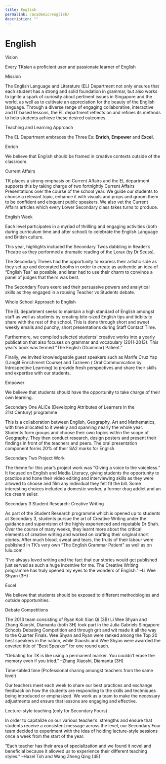 ```yaml
---
title: English
permalink: /academic/english/
description: ""
---
```

# English
Vision

Every TKsian a proficient user and passionate learner of English

Mission

The English Language and Literature (EL) Department not only ensures that each student has a strong and solid foundation in grammar, but also works to ignite a spark of curiosity about pertinent issues in Singapore and the world, as well as to cultivate an appreciation for the beauty of the English language. Through a diverse range of engaging collaborative, interactive and IT based lessons, the EL department reflects on and refines its methods to help students achieve these desired outcomes.

Teaching and Learning Approach

The EL Department embraces the Three Es: **Enrich, Empower** and **Excel**.

Enrich

We believe that English should be framed in creative contexts outside of the classroom.

Current Affairs

TK places a strong emphasis on Current Affairs and the EL department supports this by taking charge of two fortnightly Current Affairs Presentations over the course of the school year. We guide our students to choose a relevant topic, enhance it with visuals and props and groom them to be confident and eloquent public speakers. We also vet the Current Affairs articles which every Lower Secondary class takes turns to produce.

English Week

Each level participates in a myriad of thrilling and engaging activities (both during curriculum time and after school) to celebrate the English Language and British culture.

This year, highlights included the Secondary Twos dabbling in Reader’s Theatre as they performed a dramatic reading of the Lorax (by Dr.Seuss).

The Secondary Threes had the opportunity to express their artistic side as they set up and decorated booths in order to create as authentic an idea of “English Tea” as possible, and later had to use their charm to convince a panel of judges that theirs was best.

The Secondary Fours exercised their persuasive powers and analytical skills as they engaged in a rousing Teacher vs Students debate.

Whole School Approach to English

The EL department seeks to maintain a high standard of English amongst staff as well as students by creating bite-sized English tips and tidbits to share with the rest of the school. This is done through short and sweet weekly emails and punchy, short presentations during Staff Contact Time.

Furthermore, we compiled selected students’ creative works into a yearly publication that also focuses on grammar and vocabulary (2011-2013). This year’s book was termed “The English (Grammar) Patient.”

Finally, we invited knowledgeable guest speakers such as Marife Cruz Yap (Langlit Enrichment Course) and Tazneen ( Oral Communication by Introspective Learning) to provide fresh perspectives and share their skills and expertise with our students.

Empower

We believe that students should have the opportunity to take charge of their own learning.

Secondary One ALICe (Developing Attributes of Learners in the 21st Century) programme

This is a collaboration between English, Geography, Art and Mathematics, with time allocated to it weekly and spanning nearly the whole year. Students form groups and choose their own topics within the scope of Geography. They then conduct research, design posters and present their findings in front of the teachers and peers. The oral presentation component forms 20% of their SA2 marks for English.

Secondary Two Project Work

The theme for this year’s project work was “Giving a voice to the voiceless.” It focused on English and Media Literacy, giving students the opportunity to practice and hone their video editing and interviewing skills as they were allowed to choose and film any individual they felt fit the bill. Some interesting choices included a domestic worker, a former drug addict and an ice cream seller.

Secondary 3 Student Research: Creative Writing

As part of the Student Research programme which is opened up to students at Secondary 3, students pursue the art of Creative Writing under the guidance and supervision of the highly experienced and reputable Dr Shah. Over the course of many weeks, they learnt more about the critical elements of creative writing and worked on crafting their original short stories. After much blood, sweat and tears, the fruits of their labour were published in TK’s very own “The English Grammar Patient” as well as on lulu.com

“I’ve always loved writing and the fact that our stories would get published just served as such a huge incentive for me. The Creative Writing programme has truly opened my eyes to the wonders of English.” –Li Wee Shyan (3H)

Excel

We believe that students should be exposed to different methodologies and outside opportunities.

Debate Competitions

The 2013 team consisting of Ryan Koh Xian Qi (3B) Li Wee Shyan and Zhang Xiaoshi, Diamanta (both 3H) took part in the Julia Gabriels Singapore Schools Debating Competition and through grit and wit made it all the way to the Quarter Finals. Wee Shyan and Ryan were ranked among the Top 20 best speakers in the nation, while Xiaoshi and Wee Shyan were awarded the coveted title of “Best Speaker” for one round each.

“Debating for TK is like using a permanent marker. You couldn’t erase the memory even if you tried.” –Zhang Xiaoshi, Diamanta (3H)

Time-tabled time (Professional sharing amongst teachers from the same level)

Our teachers meet each week to share our best practices and exchange feedback on how the students are responding to the skills and techniques being introduced or emphasized. We work as a team to make the necessary adjustments and ensure that lessons are engaging and effective.

Lecture-style teaching (only for Secondary Fours)

In order to capitalize on our various teacher’s  strengths and ensure that students receive a consistent message across the level, our Secondary Four team decided to experiment with the idea of holding lecture-style sessions once a week from the start of the year.

“Each teacher has their area of specialization and we found it novel and beneficial because it allowed us to experience their different teaching styles.” –Hazel Toh and Wang Zheng Qing (4E)